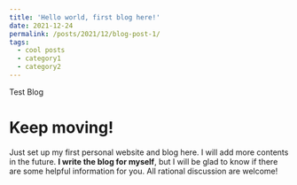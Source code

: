 ```yaml
---
title: 'Hello world, first blog here!'
date: 2021-12-24
permalink: /posts/2021/12/blog-post-1/
tags:
  - cool posts
  - category1
  - category2
---
```


Test Blog

Keep moving!
======

Just set up my first personal website and blog here. I will add more contents in the future. **I write the blog for myself**, but I will be glad to know if there are some helpful information for you. All rational discussion are welcome!
